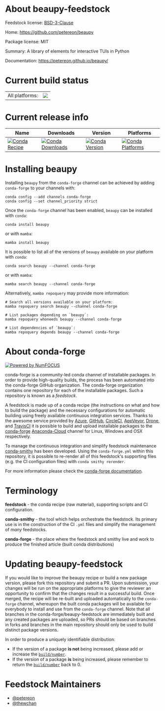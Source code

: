 About beaupy-feedstock
======================

Feedstock license: [BSD-3-Clause](https://github.com/conda-forge/beaupy-feedstock/blob/main/LICENSE.txt)

Home: https://github.com/petereon/beaupy

Package license: MIT

Summary: A library of elements for interactive TUIs in Python

Documentation: https://petereon.github.io/beaupy/

Current build status
====================


<table><tr><td>All platforms:</td>
    <td>
      <a href="https://dev.azure.com/conda-forge/feedstock-builds/_build/latest?definitionId=17229&branchName=main">
        <img src="https://dev.azure.com/conda-forge/feedstock-builds/_apis/build/status/beaupy-feedstock?branchName=main">
      </a>
    </td>
  </tr>
</table>

Current release info
====================

| Name | Downloads | Version | Platforms |
| --- | --- | --- | --- |
| [![Conda Recipe](https://img.shields.io/badge/recipe-beaupy-green.svg)](https://anaconda.org/conda-forge/beaupy) | [![Conda Downloads](https://img.shields.io/conda/dn/conda-forge/beaupy.svg)](https://anaconda.org/conda-forge/beaupy) | [![Conda Version](https://img.shields.io/conda/vn/conda-forge/beaupy.svg)](https://anaconda.org/conda-forge/beaupy) | [![Conda Platforms](https://img.shields.io/conda/pn/conda-forge/beaupy.svg)](https://anaconda.org/conda-forge/beaupy) |

Installing beaupy
=================

Installing `beaupy` from the `conda-forge` channel can be achieved by adding `conda-forge` to your channels with:

```
conda config --add channels conda-forge
conda config --set channel_priority strict
```

Once the `conda-forge` channel has been enabled, `beaupy` can be installed with `conda`:

```
conda install beaupy
```

or with `mamba`:

```
mamba install beaupy
```

It is possible to list all of the versions of `beaupy` available on your platform with `conda`:

```
conda search beaupy --channel conda-forge
```

or with `mamba`:

```
mamba search beaupy --channel conda-forge
```

Alternatively, `mamba repoquery` may provide more information:

```
# Search all versions available on your platform:
mamba repoquery search beaupy --channel conda-forge

# List packages depending on `beaupy`:
mamba repoquery whoneeds beaupy --channel conda-forge

# List dependencies of `beaupy`:
mamba repoquery depends beaupy --channel conda-forge
```


About conda-forge
=================

[![Powered by
NumFOCUS](https://img.shields.io/badge/powered%20by-NumFOCUS-orange.svg?style=flat&colorA=E1523D&colorB=007D8A)](https://numfocus.org)

conda-forge is a community-led conda channel of installable packages.
In order to provide high-quality builds, the process has been automated into the
conda-forge GitHub organization. The conda-forge organization contains one repository
for each of the installable packages. Such a repository is known as a *feedstock*.

A feedstock is made up of a conda recipe (the instructions on what and how to build
the package) and the necessary configurations for automatic building using freely
available continuous integration services. Thanks to the awesome service provided by
[Azure](https://azure.microsoft.com/en-us/services/devops/), [GitHub](https://github.com/),
[CircleCI](https://circleci.com/), [AppVeyor](https://www.appveyor.com/),
[Drone](https://cloud.drone.io/welcome), and [TravisCI](https://travis-ci.com/)
it is possible to build and upload installable packages to the
[conda-forge](https://anaconda.org/conda-forge) [Anaconda-Cloud](https://anaconda.org/)
channel for Linux, Windows and OSX respectively.

To manage the continuous integration and simplify feedstock maintenance
[conda-smithy](https://github.com/conda-forge/conda-smithy) has been developed.
Using the ``conda-forge.yml`` within this repository, it is possible to re-render all of
this feedstock's supporting files (e.g. the CI configuration files) with ``conda smithy rerender``.

For more information please check the [conda-forge documentation](https://conda-forge.org/docs/).

Terminology
===========

**feedstock** - the conda recipe (raw material), supporting scripts and CI configuration.

**conda-smithy** - the tool which helps orchestrate the feedstock.
                   Its primary use is in the construction of the CI ``.yml`` files
                   and simplify the management of *many* feedstocks.

**conda-forge** - the place where the feedstock and smithy live and work to
                  produce the finished article (built conda distributions)


Updating beaupy-feedstock
=========================

If you would like to improve the beaupy recipe or build a new
package version, please fork this repository and submit a PR. Upon submission,
your changes will be run on the appropriate platforms to give the reviewer an
opportunity to confirm that the changes result in a successful build. Once
merged, the recipe will be re-built and uploaded automatically to the
`conda-forge` channel, whereupon the built conda packages will be available for
everybody to install and use from the `conda-forge` channel.
Note that all branches in the conda-forge/beaupy-feedstock are
immediately built and any created packages are uploaded, so PRs should be based
on branches in forks and branches in the main repository should only be used to
build distinct package versions.

In order to produce a uniquely identifiable distribution:
 * If the version of a package **is not** being increased, please add or increase
   the [``build/number``](https://docs.conda.io/projects/conda-build/en/latest/resources/define-metadata.html#build-number-and-string).
 * If the version of a package **is** being increased, please remember to return
   the [``build/number``](https://docs.conda.io/projects/conda-build/en/latest/resources/define-metadata.html#build-number-and-string)
   back to 0.

Feedstock Maintainers
=====================

* [@petereon](https://github.com/petereon/)
* [@thewchan](https://github.com/thewchan/)

